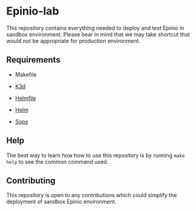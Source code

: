 # Epinio-lab

This repository contains everything needed to deploy and test Epinio in sandbox environment. Please bear in mind that we may take shortcut that would not be appropriate for production environment.

## Requirements

* Makefile
* [K3d](https://github.com/rancher/k3d/releases/latest)
* [Helmfile](https://github.com/roboll/helmfile/releases/latest)

* [Helm](https://github.com/helm/helm/releases/latest)
* [Sops](https://github.com/mozilla/sops/releases/latest)

## Help

The best way to learn how how to use this repository is by running `make help` to see the common command used.

## Contributing

This repository is open to any contributions which could simplify the deployment of sandbox Epinio environment.
